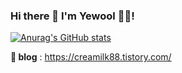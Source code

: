 ### Hi there 👋  I'm Yewool 👩‍💻!

<!--
- 🔭 I’m currently working on ...
- 🌱 I’m currently learning ...
- 👯 I’m looking to collaborate on ...
- 🤔 I’m looking for help with ...
- 💬 Ask me about ...
- 📫 How to reach me: ...
- 😄 Pronouns: ...
- ⚡ Fun fact: ...-->

[![Anurag's GitHub stats](https://github-readme-stats.vercel.app/api?username=yewool0818&show_icons=true&theme=dracula)](https://github.com/anuraghazra/github-readme-stats)


**📰 blog** : https://creamilk88.tistory.com/
